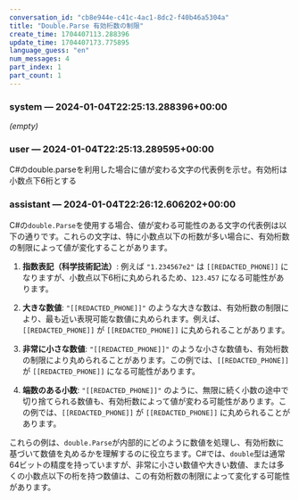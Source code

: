 ```yaml
---
conversation_id: "cb8e944e-c41c-4ac1-8dc2-f40b46a5304a"
title: "Double.Parse 有効桁数の制限"
create_time: 1704407113.288396
update_time: 1704407173.775895
language_guess: "en"
num_messages: 4
part_index: 1
part_count: 1
---
```


### system — 2024-01-04T22:25:13.288396+00:00

_(empty)_

### user — 2024-01-04T22:25:13.289595+00:00

C#のdouble.parseを利用した場合に値が変わる文字の代表例を示せ。有効桁は小数点下6桁とする

### assistant — 2024-01-04T22:26:12.606202+00:00

C#の`double.Parse`を使用する場合、値が変わる可能性のある文字の代表例は以下の通りです。これらの文字は、特に小数点以下の桁数が多い場合に、有効桁数の制限によって値が変化することがあります。

1. **指数表記（科学技術記法）**: 例えば `"1.234567e2"` は `[[REDACTED_PHONE]]` になりますが、小数点以下6桁に丸められるため、`123.457` になる可能性があります。

2. **大きな数値**: `"[[REDACTED_PHONE]]"` のような大きな数は、有効桁数の制限により、最も近い表現可能な数値に丸められます。例えば、`[[REDACTED_PHONE]]` が `[[REDACTED_PHONE]]` に丸められることがあります。

3. **非常に小さな数値**: `"[[REDACTED_PHONE]]"` のような小さな数値も、有効桁数の制限により丸められることがあります。この例では、`[[REDACTED_PHONE]]` が `[[REDACTED_PHONE]]` になる可能性があります。

4. **端数のある小数**: `"[[REDACTED_PHONE]]"` のように、無限に続く小数の途中で切り捨てられる数値も、有効桁数によって値が変わる可能性があります。この例では、`[[REDACTED_PHONE]]` が `[[REDACTED_PHONE]]` に丸められることがあります。

これらの例は、`double.Parse`が内部的にどのように数値を処理し、有効桁数に基づいて数値を丸めるかを理解するのに役立ちます。C#では、`double`型は通常64ビットの精度を持っていますが、非常に小さい数値や大きい数値、または多くの小数点以下の桁を持つ数値は、この有効桁数の制限によって変化する可能性があります。
